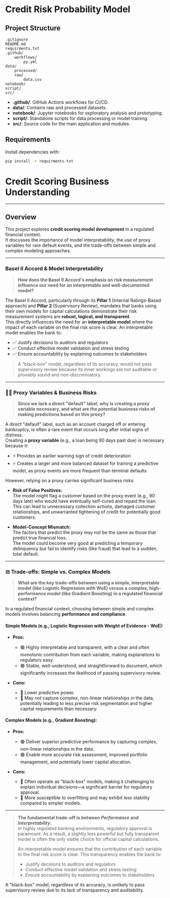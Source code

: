 # Credit Risk Probability Model
## Project Structure

```
.gitignore
README.md
requirments.txt
.github/
    workflows/
        py.yml
data/
    processed/
    raw/
        data.csv
notebook/
script/
src/
```

- **.github/**: GitHub Actions workflows for CI/CD.
- **data/**: Contains raw and processed datasets.
- **notebook/**: Jupyter notebooks for exploratory analysis and prototyping.
- **script/**: Standalone scripts for data processing or model training.
- **src/**: Source code for the main application and modules.

## Requirements

Install dependencies with:
```sh
pip install -r requirments.txt
```

#  Credit Scoring Business Understanding

---

##  Overview

This project explores **credit scoring model development** in a regulated financial context.  
It discusses the importance of model interpretability, the use of proxy variables for rare default events, and the trade-offs between simple and complex modeling approaches.

---

###  Basel II Accord & Model Interpretability

> **How does the Basel II Accord's emphasis on risk measurement influence our need for an interpretable and well-documented model?**

The Basel II Accord, particularly through its **Pillar 1** (Internal Ratings-Based approach) and **Pillar 2** (Supervisory Review), mandates that banks using their own models for capital calculations demonstrate their risk measurement systems are **robust, logical, and transparent**.  
This directly influences the need for an **interpretable model** where the impact of each variable on the final risk score is clear. An interpretable model enables the bank to:

- ✅ Justify decisions to auditors and regulators  
- ✅ Conduct effective model validation and stress testing  
- ✅ Ensure accountability by explaining outcomes to stakeholders  

> A "black-box" model, regardless of its accuracy, would not pass supervisory review because its inner workings are not auditable or provably sound and non-discriminatory.

---

### 🕵️‍♂️ Proxy Variables & Business Risks

> **Since we lack a direct "default" label, why is creating a proxy variable necessary, and what are the potential business risks of making predictions based on this proxy?**

A direct "default" label, such as an account charged off or entering bankruptcy, is often a rare event that occurs long after initial signs of distress.  
Creating a **proxy variable** (e.g., a loan being 90 days past due) is necessary because it:

- ⚡ Provides an earlier warning sign of credit deterioration  
- ⚡ Creates a larger and more balanced dataset for training a predictive model, as proxy events are more frequent than terminal defaults  

However, relying on a proxy carries significant business risks:

- **Risk of False Positives:**  
  The model might flag a customer based on the proxy event (e.g., 90 days late) who would have eventually self-cured and repaid the loan.  
  This can lead to unnecessary collection actions, damaged customer relationships, and unwarranted tightening of credit for potentially good customers.

- **Model-Concept Mismatch:**  
  The factors that predict the proxy may not be the same as those that predict true financial loss.  
  The model could become very good at predicting a temporary delinquency but fail to identify risks (like fraud) that lead to a sudden, total default.

---

### ⚖️ Trade-offs: Simple vs. Complex Models

> **What are the key trade-offs between using a simple, interpretable model (like Logistic Regression with WoE) versus a complex, high-performance model (like Gradient Boosting) in a regulated financial context?**

In a regulated financial context, choosing between simple and complex models involves balancing **performance and compliance**.

#### Simple Models (e.g., Logistic Regression with Weight of Evidence - WoE):

- **Pros:**
  - 🟢 Highly interpretable and transparent, with a clear and often monotonic contribution from each variable, making explanations to regulators easy.
  - 🟢 Stable, well-understood, and straightforward to document, which significantly increases the likelihood of passing supervisory review.

- **Cons:**
  - 🔴 Lower predictive power.
  - 🔴 May not capture complex, non-linear relationships in the data, potentially leading to less precise risk segmentation and higher capital requirements than necessary.

#### Complex Models (e.g., Gradient Boosting):

- **Pros:**
  - 🟢 Deliver superior predictive performance by capturing complex, non-linear relationships in the data.
  - 🟢 Enable more accurate risk assessment, improved portfolio management, and potentially lower capital allocation.

- **Cons:**
  - 🔴 Often operate as "black-box" models, making it challenging to explain individual decisions—a significant barrier for regulatory approval.
  - 🔴 More susceptible to overfitting and may exhibit less stability compared to simpler models.

---

> **The fundamental trade-off is between _Performance_ and _Interpretability_.**  
> In highly regulated banking environments, regulatory approval is paramount. As a result, a slightly less powerful but fully transparent model is often the only viable choice for official capital calculations.  
> 
> An interpretable model ensures that the contribution of each variable to the final risk score is clear. This transparency enables the bank to:
> - Justify decisions to auditors and regulators
> - Conduct effective model validation and stress testing
> - Ensure accountability by explaining outcomes to stakeholders

A "black-box" model, regardless of its accuracy, is unlikely to pass supervisory review due to its lack of transparency and auditability.